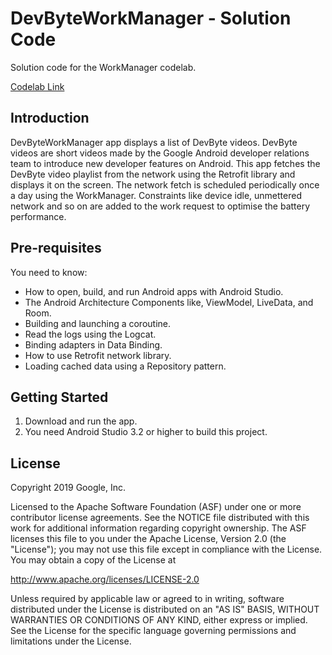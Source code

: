DevByteWorkManager - Solution Code
==================================

Solution code for the WorkManager codelab.

<a target="_blank" href="https://codelabs.developers.google.com/codelabs/kotlin-android-training-work-manager/index.html?index=..%2F..android-kotlin-fundamentals#0">Codelab Link</a>

Introduction
------------

DevByteWorkManager app displays a list of DevByte videos. DevByte videos are
short videos made by the Google Android developer relations team to introduce
new developer features on Android. This app fetches the DevByte video playlist
from the network using the Retrofit library and displays it on the screen. The
network fetch is scheduled periodically once a day using the WorkManager.
Constraints like device idle, unmettered network and so on are added to the work
request to optimise the battery performance.


Pre-requisites
--------------

You need to know:
- How to open, build, and run Android apps with Android Studio.
- The Android Architecture Components like, ViewModel, LiveData, and Room.
- Building and launching a coroutine.
- Read the logs using the Logcat.
- Binding adapters in Data Binding.
- How to use Retrofit network library.
- Loading cached data using a Repository pattern.



Getting Started
---------------

1. Download and run the app.
2. You need Android Studio 3.2 or higher to build this project.

License
-------

Copyright 2019 Google, Inc.

Licensed to the Apache Software Foundation (ASF) under one or more contributor
license agreements.  See the NOTICE file distributed with this work for
additional information regarding copyright ownership.  The ASF licenses this
file to you under the Apache License, Version 2.0 (the "License"); you may not
use this file except in compliance with the License.  You may obtain a copy of
the License at

  http://www.apache.org/licenses/LICENSE-2.0

Unless required by applicable law or agreed to in writing, software
distributed under the License is distributed on an "AS IS" BASIS, WITHOUT
WARRANTIES OR CONDITIONS OF ANY KIND, either express or implied.  See the
License for the specific language governing permissions and limitations under
the License.
